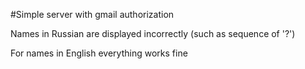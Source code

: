 #Simple server with gmail authorization

Names in Russian are displayed incorrectly (such as sequence of '?') 

For names in English everything works fine
